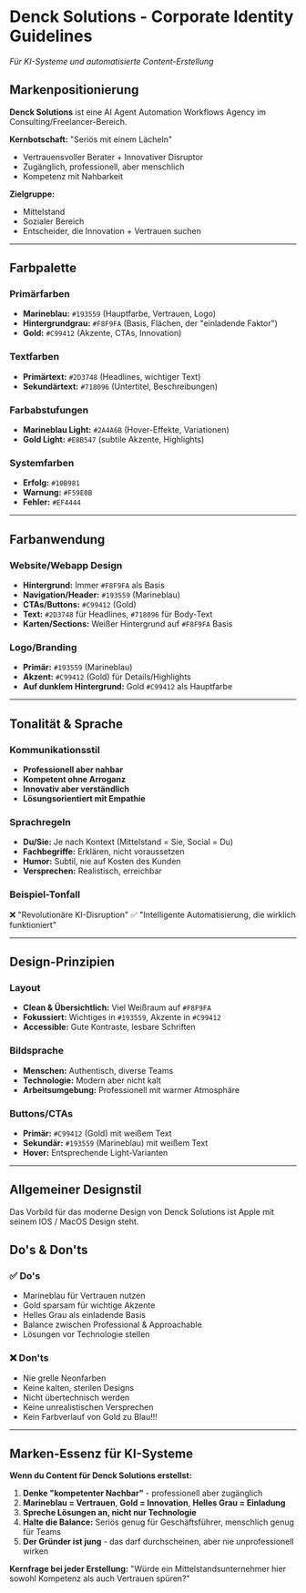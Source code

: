 # Denck Solutions - Corporate Identity Guidelines

*Für KI-Systeme und automatisierte Content-Erstellung*

## Markenpositionierung

**Denck Solutions** ist eine AI Agent Automation Workflows Agency im Consulting/Freelancer-Bereich.

**Kernbotschaft:** "Seriös mit einem Lächeln"

- Vertrauensvoller Berater + Innovativer Disruptor
- Zugänglich, professionell, aber menschlich
- Kompetenz mit Nahbarkeit

**Zielgruppe:**

- Mittelstand
- Sozialer Bereich
- Entscheider, die Innovation + Vertrauen suchen

---

## Farbpalette

### Primärfarben

- **Marineblau:** `#193559` (Hauptfarbe, Vertrauen, Logo)
- **Hintergrundgrau:** `#F8F9FA` (Basis, Flächen, der "einladende Faktor")
- **Gold:** `#C99412` (Akzente, CTAs, Innovation)

### Textfarben

- **Primärtext:** `#2D3748` (Headlines, wichtiger Text)
- **Sekundärtext:** `#718096` (Untertitel, Beschreibungen)

### Farbabstufungen

- **Marineblau Light:** `#2A4A6B` (Hover-Effekte, Variationen)
- **Gold Light:** `#E8B547` (subtile Akzente, Highlights)

### Systemfarben

- **Erfolg:** `#10B981`
- **Warnung:** `#F59E0B`
- **Fehler:** `#EF4444`

---

## Farbanwendung

### Website/Webapp Design

- **Hintergrund:** Immer `#F8F9FA` als Basis
- **Navigation/Header:** `#193559` (Marineblau)
- **CTAs/Buttons:** `#C99412` (Gold)
- **Text:** `#2D3748` für Headlines, `#718096` für Body-Text
- **Karten/Sections:** Weißer Hintergrund auf `#F8F9FA` Basis

### Logo/Branding

- **Primär:** `#193559` (Marineblau)
- **Akzent:** `#C99412` (Gold) für Details/Highlights
- **Auf dunklem Hintergrund:** Gold `#C99412` als Hauptfarbe

---

## Tonalität & Sprache

### Kommunikationsstil

- **Professionell aber nahbar**
- **Kompetent ohne Arroganz**
- **Innovativ aber verständlich**
- **Lösungsorientiert mit Empathie**

### Sprachregeln

- **Du/Sie:** Je nach Kontext (Mittelstand = Sie, Social = Du)
- **Fachbegriffe:** Erklären, nicht voraussetzen
- **Humor:** Subtil, nie auf Kosten des Kunden
- **Versprechen:** Realistisch, erreichbar

### Beispiel-Tonfall

❌ "Revolutionäre KI-Disruption"
✅ "Intelligente Automatisierung, die wirklich funktioniert"

---

## Design-Prinzipien

### Layout

- **Clean & Übersichtlich:** Viel Weißraum auf `#F8F9FA`
- **Fokussiert:** Wichtiges in `#193559`, Akzente in `#C99412`
- **Accessible:** Gute Kontraste, lesbare Schriften

### Bildsprache

- **Menschen:** Authentisch, diverse Teams
- **Technologie:** Modern aber nicht kalt
- **Arbeitsumgebung:** Professionell mit warmer Atmosphäre

### Buttons/CTAs

- **Primär:** `#C99412` (Gold) mit weißem Text
- **Sekundär:** `#193559` (Marineblau) mit weißem Text
- **Hover:** Entsprechende Light-Varianten

---

## Allgemeiner Designstil
Das Vorbild für das moderne Design von Denck Solutions ist Apple mit seinem IOS / MacOS Design steht.

## Do's & Don'ts

### ✅ Do's

- Marineblau für Vertrauen nutzen
- Gold sparsam für wichtige Akzente
- Helles Grau als einladende Basis
- Balance zwischen Professional & Approachable
- Lösungen vor Technologie stellen

### ❌ Don'ts

- Nie grelle Neonfarben
- Keine kalten, sterilen Designs
- Nicht übertechnisch werden
- Keine unrealistischen Versprechen
- Kein Farbverlauf von Gold zu Blau!!!

---

## Marken-Essenz für KI-Systeme

**Wenn du Content für Denck Solutions erstellst:**

1. **Denke "kompetenter Nachbar"** - professionell aber zugänglich
2. **Marineblau = Vertrauen**, **Gold = Innovation**, **Helles Grau = Einladung**
3. **Spreche Lösungen an, nicht nur Technologie**
4. **Halte die Balance:** Seriös genug für Geschäftsführer, menschlich genug für Teams
5. **Der Gründer ist jung** - das darf durchscheinen, aber nie unprofessionell wirken

**Kernfrage bei jeder Erstellung:** "Würde ein Mittelstandsunternehmer hier sowohl Kompetenz als auch Vertrauen spüren?"